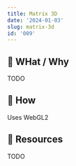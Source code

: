 ```yaml
---
title: Matrix 3D
date: '2024-01-03'
slug: matrix-3d
id: '009'
---
```


## 🚧 WHat / Why

TODO

## 🚧 How

Uses WebGL2

## 🚧 Resources

TODO
